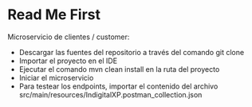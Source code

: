 # Read Me First

Microservicio de clientes / customer:

* Descargar las fuentes del repositorio a través del comando git clone
* Importar el proyecto en el IDE
* Ejecutar el comando mvn clean install en la ruta del proyecto
* Iniciar el microservicio
* Para testear los endpoints, importar el contenido del archivo src/main/resources/IndigitalXP.postman_collection.json
